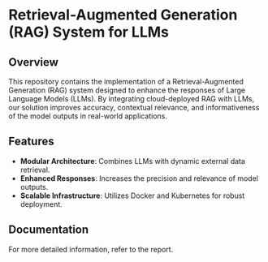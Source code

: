 # Retrieval-Augmented Generation (RAG) System for LLMs

## Overview
This repository contains the implementation of a Retrieval-Augmented Generation (RAG) system designed to enhance the responses of Large Language Models (LLMs). By integrating cloud-deployed RAG with LLMs, our solution improves accuracy, contextual relevance, and informativeness of the model outputs in real-world applications.

## Features
- **Modular Architecture**: Combines LLMs with dynamic external data retrieval.
- **Enhanced Responses**: Increases the precision and relevance of model outputs.
- **Scalable Infrastructure**: Utilizes Docker and Kubernetes for robust deployment.

## Documentation
For more detailed information, refer to the report.
